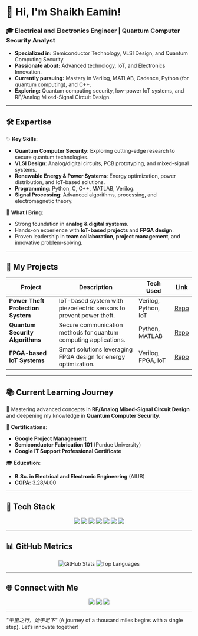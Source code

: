 # 👋 Hi, I'm Shaikh Eamin!

### 🎓 Electrical and Electronics Engineer | Quantum Computer Security Analyst
- **Specialized in:** Semiconductor Technology, VLSI Design, and Quantum Computing Security.  
- **Passionate about:** Advanced technology, IoT, and Electronics Innovation.  
- **Currently pursuing:** Mastery in Verilog, MATLAB, Cadence, Python (for quantum computing), and C++.  
- **Exploring:** Quantum computing security, low-power IoT systems, and RF/Analog Mixed-Signal Circuit Design.  

---

## 🛠 Expertise

✨ **Key Skills**:  
- **Quantum Computer Security**: Exploring cutting-edge research to secure quantum technologies.  
- **VLSI Design**: Analog/digital circuits, PCB prototyping, and mixed-signal systems.  
- **Renewable Energy & Power Systems**: Energy optimization, power distribution, and IoT-based solutions.  
- **Programming**: Python, C, C++, MATLAB, Verilog.  
- **Signal Processing**: Advanced algorithms, processing, and electromagnetic theory.  

🚀 **What I Bring**:  
- Strong foundation in **analog & digital systems**.  
- Hands-on experience with **IoT-based projects** and **FPGA design**.  
- Proven leadership in **team collaboration**, **project management**, and innovative problem-solving.  

---

## 📝 My Projects

| **Project**                      | **Description**                                                       | **Tech Used**              | **Link** |
|----------------------------------|------------------------------------------------------------------------|----------------------------|----------|
| **Power Theft Protection System** | IoT-based system with piezoelectric sensors to prevent power theft.   | Verilog, Python, IoT       | [Repo](#)|
| **Quantum Security Algorithms**   | Secure communication methods for quantum computing applications.      | Python, MATLAB             | [Repo](#)|
| **FPGA-based IoT Systems**        | Smart solutions leveraging FPGA design for energy optimization.       | Verilog, FPGA, IoT         | [Repo](#)|

---

## 📚 Current Learning Journey

🌟 Mastering advanced concepts in **RF/Analog Mixed-Signal Circuit Design** and deepening my knowledge in **Quantum Computer Security**.  

📜 **Certifications**:  
- **Google Project Management**  
- **Semiconductor Fabrication 101** (Purdue University)  
- **Google IT Support Professional Certificate**  

🎓 **Education**:  
- **B.Sc. in Electrical and Electronic Engineering** (AIUB)  
- **CGPA**: 3.28/4.00  

---

## 🔧 Tech Stack  

<div align="center">
  <img src="https://img.shields.io/badge/Programming-Python-blue?style=flat&logo=python" />
  <img src="https://img.shields.io/badge/Programming-C++-green?style=flat&logo=cplusplus" />
  <img src="https://img.shields.io/badge/Simulation-MATLAB-yellow?style=flat&logo=mathworks" />
  <img src="https://img.shields.io/badge/Programming-Verilog-9cf" />
  <img src="https://img.shields.io/badge/PCB Design-CAD-orange?style=flat" />
  <img src="https://img.shields.io/badge/Tools-Multisim-ff69b4" />
  <img src="https://img.shields.io/badge/Tools-PSPICE-9cf" />
</div>

---

## 📊 GitHub Metrics  

<div align="center">
  <img src="https://github-readme-stats.vercel.app/api?username=shaikh-eamin&show_icons=true&theme=radical" alt="GitHub Stats" />
  <img src="https://github-readme-stats.vercel.app/api/top-langs/?username=shaikh-eamin&layout=compact&theme=radical" alt="Top Languages" />
</div>

---

## 🌐 Connect with Me  

<div align="center">
  <a href="mailto:Eamineee19@gmail.com"><img src="https://img.shields.io/badge/Email-Eamineee19@gmail.com-red?style=flat&logo=gmail" /></a>
  <a href="https://www.linkedin.com/in/shaikh-eamin/"><img src="https://img.shields.io/badge/LinkedIn-Shaikh%20Eamin-blue?style=flat&logo=linkedin" /></a>
  <a href="https://github.com/ShaikhEamin"><img src="https://img.shields.io/badge/GitHub-ShaikhEamin-black?style=flat&logo=github" /></a>
</div>

---

*"千里之行，始于足下"* (A journey of a thousand miles begins with a single step). Let’s innovate together!

